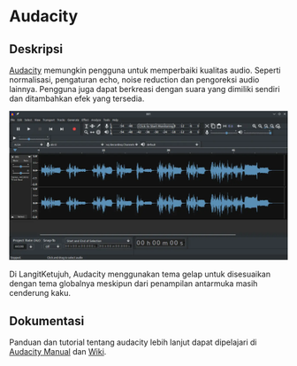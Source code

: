 # Audacity

## Deskripsi

[Audacity](https://audacityteam.org/) memungkin pengguna untuk memperbaiki kualitas audio. Seperti normalisasi, pengaturan echo, noise reduction dan pengoreksi audio lainnya. Pengguna juga dapat berkreasi dengan suara yang dimiliki sendiri dan ditambahkan efek yang tersedia.

![Audacity LangitKetujuh OS](../../media/image/audacity-langitketujuh-id.webp)

Di LangitKetujuh, Audacity menggunakan tema gelap untuk disesuaikan dengan tema globalnya meskipun dari penampilan antarmuka masih cenderung kaku.

## Dokumentasi

Panduan dan tutorial tentang audacity lebih lanjut dapat dipelajari di [Audacity Manual](https://manual.audacityteam.org/) dan [Wiki](https://wiki.audacityteam.org/wiki/Audacity_Wiki_Home_Page).
